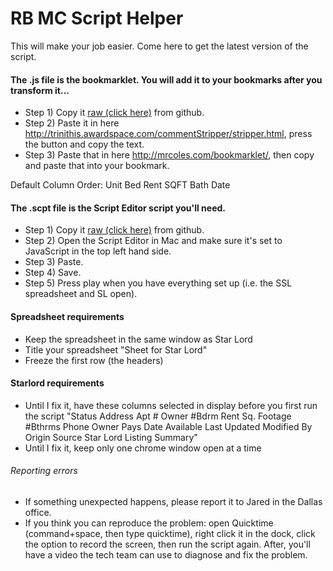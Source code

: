 # RB MC Script Helper

This will make your job easier. Come here to get the latest version of the script.

#### The .js file is the bookmarklet. You will add it to your bookmarks after you transform it...
* Step 1) Copy it [raw (click here)](https://raw.githubusercontent.com/theredwillow/rbJXA/master/unitScraper.js) from github.
* Step 2) Paste it in here http://trinithis.awardspace.com/commentStripper/stripper.html, press the button and copy the text.
* Step 3) Paste that in here http://mrcoles.com/bookmarklet/, then copy and paste that into your bookmark.

Default Column Order: Unit	Bed	Rent	SQFT	Bath	Date 

#### The .scpt file is the Script Editor script you'll need.
* Step 1) Copy it [raw (click here)](https://raw.githubusercontent.com/theredwillow/rbJXA/master/StarLordHelper.scpt) from github.
* Step 2) Open the Script Editor in Mac and make sure it's set to JavaScript in the top left hand side.
* Step 3) Paste.
* Step 4) Save.
* Step 5) Press play when you have everything set up (i.e. the SSL spreadsheet and SL open).

#### Spreadsheet requirements
* Keep the spreadsheet in the same window as Star Lord
* Title your spreadsheet "Sheet for Star Lord"
* Freeze the first row (the headers)

#### Starlord requirements
* Until I fix it, have these columns selected in display before you first run the script
"Status    Address    Apt #    Owner    #Bdrm    Rent    Sq. Footage    #Bthrms    Phone    Owner Pays    Date Available    Last Updated    Modified By    Origin Source    Star Lord    Listing Summary"
* Until I fix it, keep only one chrome window open at a time

###### Reporting errors
* If something unexpected happens, please report it to Jared in the Dallas office.
* If you think you can reproduce the problem: open Quicktime (command+space, then type quicktime), right click it in the dock, click the option to record the screen, then run the script again. After, you'll have a video the tech team can use to diagnose and fix the problem.
